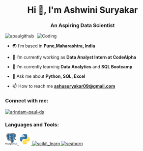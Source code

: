 <h1 align="center">Hi 👋, I'm Ashwini Suryakar</h1>
<h3 align="center">An Aspiring Data Scientist</h3>
<img align="right" alt="Coding" width="400" src="https://i.giphy.com/media/v1.Y2lkPTc5MGI3NjExbjBrdTR2Nzgyajk4bHZrNHVzbjQwa3FoMjdsZDV4YWxscnZ2NGlwaCZlcD12MV9pbnRlcm5hbF9naWZfYnlfaWQmY3Q9Zw/BferOKonYOspm28AiB/giphy.gif">

<p align="left"> <img src="https://komarev.com/ghpvc/?username=apaulgithub&label=Profile%20views&color=0e75b6&style=flat" alt="apaulgithub" /> </p>

- 🌏 I’m based in **Pune,Maharashtra, India**

- 🔭 I’m currently working as **Data Analyst Intern at CodeAlpha**

- 🌱 I’m currently learning **Data Analytics** and **SQL Bootcamp**

- 💬 Ask me about **Python, SQL, Excel**

- 📫 How to reach me **ashusuryakar09@gmail.com**

<h3 align="left">Connect with me:</h3>
<p align="left">
<a href="https://www.linkedin.com/in/ashwini-suryakar-b4b68523a/" target="blank"><img align="center" src="https://raw.githubusercontent.com/rahuldkjain/github-profile-readme-generator/master/src/images/icons/Social/linked-in-alt.svg" alt="arindam-paul-ds" height="30" width="40" /></a>

</p>

<h3 align="left">Languages and Tools:</h3>
<p align="left"> <a href="https://www.postgresql.org" target="_blank" rel="noreferrer"> <img src="https://raw.githubusercontent.com/devicons/devicon/master/icons/postgresql/postgresql-original-wordmark.svg" alt="postgresql" width="40" height="40"/> </a> <a href="https://www.python.org" target="_blank" rel="noreferrer"> <img src="https://raw.githubusercontent.com/devicons/devicon/master/icons/python/python-original.svg" alt="python" width="40" height="40"/> </a> <a href="https://scikit-learn.org/" target="_blank" rel="noreferrer"> <img src="https://upload.wikimedia.org/wikipedia/commons/0/05/Scikit_learn_logo_small.svg" alt="scikit_learn" width="40" height="40"/> </a> <a href="https://seaborn.pydata.org/" target="_blank" rel="noreferrer"> <img src="https://seaborn.pydata.org/_images/logo-mark-lightbg.svg" alt="seaborn" width="40" height="40"/> </a> </p>


<!---
AshwiniSuryakar09/AshwiniSuryakar09 is a ✨ special ✨ repository because its `README.md` (this file) appears on your GitHub profile.
You can click the Preview link to take a look at your changes.
--->
